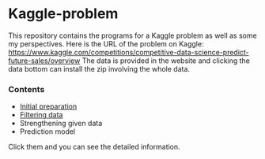 # Kaggle-problem
This repository contains the programs for a Kaggle problem as well as some my perspectives.
Here is the URL of the problem on Kaggle: https://www.kaggle.com/competitions/competitive-data-science-predict-future-sales/overview
The data is provided in the website and clicking the data bottom can install the zip involving the whole data.

### Contents

- [Initial preparation](url)
- [Filtering data](url)
- Strengthening given data 
- Prediction model

Click them and you can see the detailed information.
